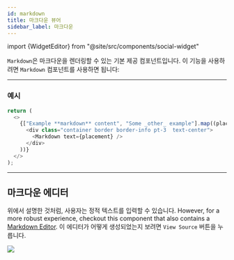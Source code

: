 ```yaml
---
id: markdown
title: 마크다운 뷰어
sidebar_label: 마크다운
---
```


import {WidgetEditor} from "@site/src/components/social-widget"

`Markdown`은 마크다운을 렌더링할 수 있는 기본 제공 컴포넌트입니다. 이 기능을 사용하려면 `Markdown` 컴포넌트를 사용하면 됩니다:

<hr class="subsection" />

### 예시

<WidgetEditor id='1' height="120px">

```js
return (
  <>
    {["Example **markdown** content", "Some _other_ example"].map((placement) => (
      <div class="container border border-info pt-3  text-center">
        <Markdown text={placement} />
      </div>
    ))}
  </>
);
```

</WidgetEditor>

---

## 마크다운 에디터

위에서 설명한 것처럼, 사용자는 정적 텍스트를 입력할 수 있습니다. However, for a more robust experience, checkout this component that also contains a [Markdown Editor](https://near.social/#/mob.near/widget/MarkdownEditorIframeExample). 이 에디터가 어떻게 생성되었는지 보려면 `View Source` 버튼을 누릅니다.

![](https://i.imgur.com/XJO8tEz.png)
